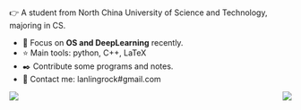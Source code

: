 :point_right: A student from North China University of Science and Technology, majoring in CS.

- :running: Focus on **OS and DeepLearning** recently.
- :star: Main tools: python, C++, LaTeX
- :black_nib: Contribute some programs and notes.
- :bust_in_silhouette: Contact me: lanlingrock#gmail.com

<p>
  <a href="https://github.com/anuraghazra/github-readme-stats">
  <img align="left" src = "https://github-readme-stats.vercel.app/api/top-langs/?username=muyuuuu&layout=compact&theme=onedark" />
  <a href="https://github.com/anuraghazra/github-readme-stats">
  <img align="right" src="https://github-readme-stats.vercel.app/api?username=muyuuuu&theme=onedark" />
</p>
